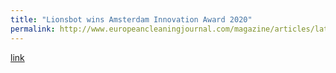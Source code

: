 ```yaml
---
title: "Lionsbot wins Amsterdam Innovation Award 2020"
permalink: http://www.europeancleaningjournal.com/magazine/articles/latest-news/lionsbot-wins-amsterdam-innovation-award-2020
---
```

[link](http://www.europeancleaningjournal.com/magazine/articles/latest-news/lionsbot-wins-amsterdam-innovation-award-2020)